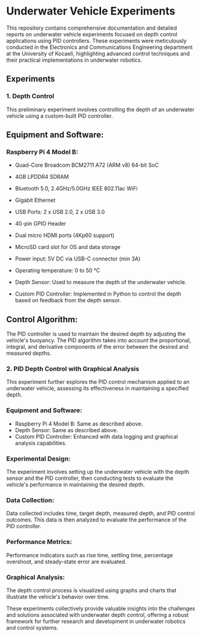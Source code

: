 # Underwater Vehicle Experiments
This repository contains comprehensive documentation and detailed reports on underwater vehicle experiments focused on depth control applications using PID controllers. These experiments were meticulously conducted in the Electronics and Communications Engineering department at the University of Kocaeli, highlighting advanced control techniques and their practical implementations in underwater robotics.

## Experiments
### 1. Depth Control
This preliminary experiment involves controlling the depth of an underwater vehicle using a custom-built PID controller.

## Equipment and Software:
### Raspberry Pi 4 Model B:
- Quad-Core Broadcom BCM2711 A72 (ARM v8) 64-bit SoC
- 4GB LPDDR4 SDRAM
- Bluetooth 5.0, 2.4GHz/5.0GHz IEEE 802.11ac WiFi
- Gigabit Ethernet
- USB Ports: 2 x USB 2.0, 2 x USB 3.0
- 40-pin GPIO Header
- Dual micro HDMI ports (4Kp60 support)
- MicroSD card slot for OS and data storage
- Power input: 5V DC via USB-C connector (min 3A)
- Operating temperature: 0 to 50 °C

- Depth Sensor: Used to measure the depth of the underwater vehicle.
- Custom PID Controller: Implemented in Python to control the depth based on feedback from the depth sensor.

## Control Algorithm:
The PID controller is used to maintain the desired depth by adjusting the vehicle's buoyancy. The PID algorithm takes into account the proportional, integral, and derivative components of the error between the desired and measured depths.

### 2. PID Depth Control with Graphical Analysis
This experiment further explores the PID control mechanism applied to an underwater vehicle, assessing its effectiveness in maintaining a specified depth.

### Equipment and Software:
- Raspberry Pi 4 Model B: Same as described above.
- Depth Sensor: Same as described above.
- Custom PID Controller: Enhanced with data logging and graphical analysis capabilities.

### Experimental Design:
The experiment involves setting up the underwater vehicle with the depth sensor and the PID controller, then conducting tests to evaluate the vehicle's performance in maintaining the desired depth.

### Data Collection:
Data collected includes time, target depth, measured depth, and PID control outcomes. This data is then analyzed to evaluate the performance of the PID controller.

### Performance Metrics:
Performance indicators such as rise time, settling time, percentage overshoot, and steady-state error are evaluated.

### Graphical Analysis:
The depth control process is visualized using graphs and charts that illustrate the vehicle's behavior over time.

These experiments collectively provide valuable insights into the challenges and solutions associated with underwater depth control, offering a robust framework for further research and development in underwater robotics and control systems.
